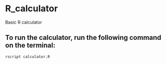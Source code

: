 # R_calculator
Basic R calculator 

## To run the calculator, run the following command on the terminal:

```
rscript calculator.R
```